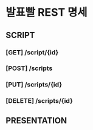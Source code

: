# 발표빨 REST 명세

## SCRIPT

### [GET] /script/{id}

### [POST] /scripts

### [PUT] /scripts/{id}

### [DELETE] /scripts/{id}

## PRESENTATION

